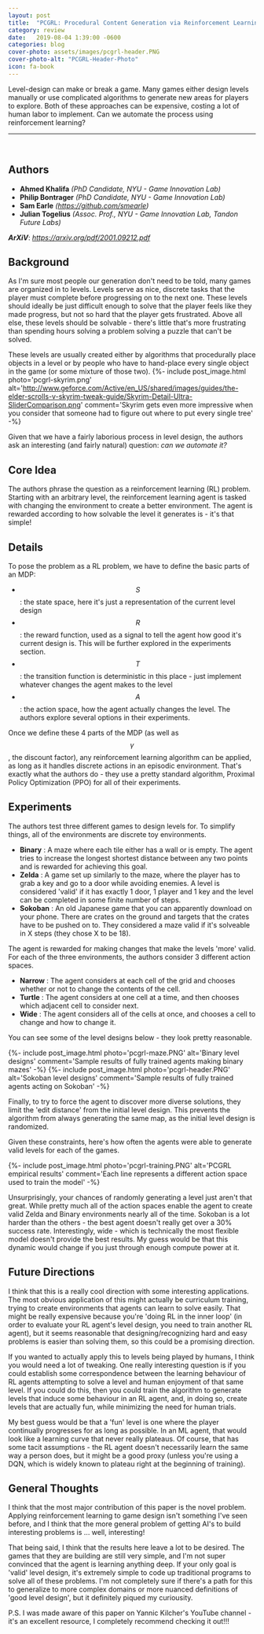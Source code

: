 ```yaml
---
layout: post
title:  "PCGRL: Procedural Content Generation via Reinforcement Learning"
category: review
date:   2019-08-04 1:39:00 -0600
categories: blog
cover-photo: assets/images/pcgrl-header.PNG
cover-photo-alt: "PCGRL-Header-Photo"
icon: fa-book
---
```


Level-design can make or break a game.
Many games either design levels manually or use complicated algorithms to generate new areas for players to explore.
Both of these approaches can be expensive, costing a lot of human labor to implement.
Can we automate the process using reinforcement learning?

----------------------------
<br/>

## Authors
 - **Ahmed Khalifa** *(PhD Candidate, NYU - Game Innovation Lab)*
 - **Philip Bontrager** *(PhD Candidate, NYU - Game Innovation Lab)*  
 - **Sam Earle** *(https://github.com/smearle)*
 - **Julian Togelius** *(Assoc. Prof., NYU - Game Innovation Lab, Tandon Future Labs)*
 
***ArXiV***: *https://arxiv.org/pdf/2001.09212.pdf*
 
## Background

As I'm sure most people our generation don't need to be told, many games are organized in to levels.
Levels serve as nice, discrete tasks that the player must complete before progressing on to the next one.
These levels should ideally be just difficult enough to solve that the player feels like they made progress, but not so hard that the player gets frustrated.
Above all else, these levels should be solvable - there's little that's more frustrating than spending hours solving a problem solving a puzzle that can't be solved.

These levels are usually created either by algorithms that procedurally place objects in a level or by people who have to hand-place every single object in the game (or some mixture of those two).
{%- include post_image.html photo='pcgrl-skyrim.png' alt='http://www.geforce.com/Active/en_US/shared/images/guides/the-elder-scrolls-v-skyrim-tweak-guide/Skyrim-Detail-Ultra-SliderComparison.png' comment='Skyrim gets even more impressive when you consider that someone had to figure out where to put every single tree' -%}

Given that we have a fairly laborious process in level design, the authors ask an interesting (and fairly natural) question: *can we automate it?*
## Core Idea

The authors phrase the question as a reinforcement learning (RL) problem.
Starting with an arbitrary level, the reinforcement learning agent is tasked with changing the environment to create a better environment.
The agent is rewarded according to how solvable the level it generates is - it's that simple!

## Details

To pose the problem as a RL problem, we have to define the basic parts of an MDP:  
 - $$S$$ : the state space, here it's just a representation of the current level design
 - $$R$$ : the reward function, used as a signal to tell the agent how good it's current design is.
 This will be further explored in the experiments section.
 - $$T$$ : the transition function is deterministic in this place - just implement whatever changes the agent makes to the level
 - $$A$$ : the action space, how the agent actually changes the level. The authors explore several options in their experiments.
 
 Once we define these 4 parts of the MDP (as well as $$\gamma$$, the discount factor), any reinforcement learning algorithm can be applied, as long as it handles discrete actions in an episodic environment.
 That's exactly what the authors do - they use a pretty standard algorithm, Proximal Policy Optimization (PPO) for all of their experiments.
 
## Experiments
The authors test three different games to design levels for.
To simplify things, all of the environments are discrete toy environments. 

 - **Binary** : A maze where each tile either has a wall or is empty. The agent tries to increase the longest shortest distance between any two points and is rewarded for achieving this goal.
 - **Zelda** : A game set up similarly to the maze, where the player has to grab a key and go to a door while avoiding enemies. A level is considered 'valid' if it has exactly 1 door, 1 player and 1 key and the level can be completed in some finite number of steps.
 - **Sokoban** : An old Japanese game that you can apparently download on your phone. There are crates on the ground and targets that the crates have to be pushed on to. They considered a maze valid if it's solveable in X steps (they chose X to be 18).
 
The agent is rewarded for making changes that make the levels 'more' valid. For each of the three environments, the authors consider 3 different action spaces.
 - **Narrow** : The agent considers at each cell of the grid and chooses whether or not to change the contents of the cell.
 - **Turtle** : The agent considers at one cell at a time, and then chooses which adjacent cell to consider next.
 - **Wide** : The agent considers all of the cells at once, and chooses a cell to change and how to change it.
 
You can see some of the level designs below - they look pretty reasonable.

{%- include post_image.html photo='pcgrl-maze.PNG' alt='Binary level designs' comment='Sample results of fully trained agents making binary mazes' -%}
{%- include post_image.html photo='pcgrl-header.PNG' alt='Sokoban level designs' comment='Sample results of fully trained agents acting on Sokoban' -%}
 
 Finally, to try to force the agent to discover more diverse solutions, they limit the 'edit distance' from the initial level design.
 This prevents the algorithm from always generating the same map, as the initial level design is randomized.
 
 Given these constraints, here's how often the agents were able to generate valid levels for each of the games.
 
{%- include post_image.html photo='pcgrl-training.PNG' alt='PCGRL empirical results' comment='Each line represents a different action space used to train the model' -%}

Unsurprisingly, your chances of randomly generating a level just aren't that great. 
While pretty much all of the action spaces enable the agent to create valid Zelda and Binary environments nearly all of the time.
Sokoban is a lot harder than the others - the best agent doesn't really get over a 30% success rate.
Interestingly, wide - which is technically the most flexible model doesn't provide the best results. 
My guess would be that this dynamic would change if you just through enough compute power at it.

## Future Directions

I think that this is a really cool direction with some interesting applications. 
The most obvious application of this might actually be curriculum training, trying to create environments that agents can learn to solve easily.
That might be really expensive because you're 'doing RL in the inner loop' (in order to evaluate your RL agent's level design, you need to train another RL agent),  but it seems reasonable that designing/recognizing hard and easy problems is easier than solving them, so this could be a promising direction.

If you wanted to actually apply this to levels being played by humans, I think you would need a lot of tweaking. 
One really interesting question is if you could establish some correspondence between the learning behaviour of RL agents attempting to solve a level and human enjoyment of that same level.
If you could do this, then you could train the algorithm to generate levels that induce some behaviour in an RL agent, and, in doing so, create levels that are actually fun, while minimizing the need for human trials.  

My best guess would be that a 'fun' level is one where the player continually progresses for as long as possible.
In an ML agent, that would look like a learning curve that never really plateaus.
Of course, that has some tacit assumptions - the RL agent doesn't necessarily learn the same way a person does, but it might be a good proxy (unless you're using a DQN, which is widely known to plateau right at the beginning of training).
 
## General Thoughts

I think that the most major contribution of this paper is the novel problem.
Applying reinforcement learning to game design isn't something I've seen before, and I think that the more general problem of getting AI's to build interesting problems is ... well, interesting!

That being said, I think that the results here leave a lot to be desired. 
The games that they are building are still very simple, and I'm not super convinced that the agent is learning anything deep. 
If your only goal is 'valid' level design, it's extremely simple to code up traditional programs to solve all of these problems.
I'm not completely sure if there's a path for this to generalize to more complex domains or more nuanced definitions of 'good level design', but it definitely piqued my curiousity.  

P.S. I was made aware of this paper on Yannic Kilcher's YouTube channel - it's an excellent resource, I completely recommend checking it out!!!

